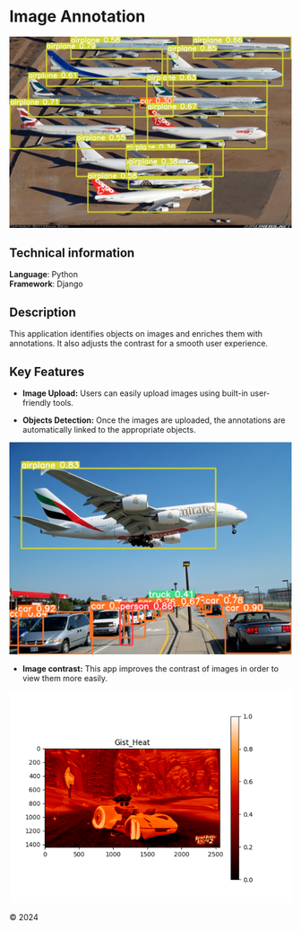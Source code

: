# Image Annotation
<img src="/media/site/illustration0.png" alt="" width="1024" height="auto">

## Technical information
**Language**: Python   
**Framework**: Django   

## Description
This application identifies objects on images and enriches them with annotations. It also adjusts the contrast for a smooth user experience.

## Key Features

- **Image Upload:** Users can easily upload images using built-in user-friendly tools.

- **Objects Detection:** Once the images are uploaded, the annotations are automatically linked to the appropriate objects.
<img src="/media/site/illustration1.png" alt="" width="1024" height="auto">

- **Image contrast:** This app improves the contrast of images in order to view them more easily.
<img src="/media/site/illustration2.png" alt="" width="1024" height="auto">


© 2024